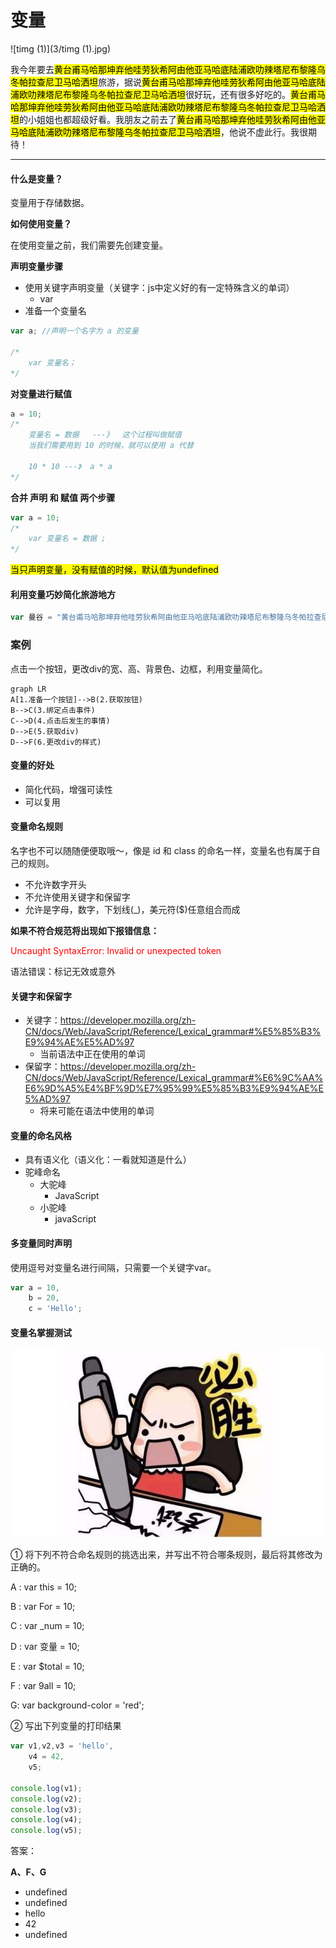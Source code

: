 # 变量

![timg (1)](3/timg (1).jpg)

我今年要去<mark>黄台甫马哈那坤弃他哇劳狄希阿由他亚马哈底陆浦欧叻辣塔尼布黎隆乌冬帕拉查尼卫马哈洒坦</mark>旅游，据说<mark>黄台甫马哈那坤弃他哇劳狄希阿由他亚马哈底陆浦欧叻辣塔尼布黎隆乌冬帕拉查尼卫马哈洒坦</mark>很好玩，还有很多好吃的。<mark>黄台甫马哈那坤弃他哇劳狄希阿由他亚马哈底陆浦欧叻辣塔尼布黎隆乌冬帕拉查尼卫马哈洒坦</mark>的小姐姐也都超级好看。我朋友之前去了<mark>黄台甫马哈那坤弃他哇劳狄希阿由他亚马哈底陆浦欧叻辣塔尼布黎隆乌冬帕拉查尼卫马哈洒坦</mark>，他说不虚此行。我很期待！

---



#### 什么是变量？

变量用于存储数据。

**如何使用变量？**

在使用变量之前，我们需要先创建变量。

**声明变量步骤**

- 使用关键字声明变量（关键字：js中定义好的有一定特殊含义的单词）
  - var
- 准备一个变量名

```javascript
var a; //声明一个名字为 a 的变量

/*
	var 变量名；
*/
```

**对变量进行赋值**

```javascript
a = 10;
/*
	变量名 = 数据   ---》  这个过程叫做赋值
	当我们需要用到 10 的时候，就可以使用 a 代替
	
	10 * 10 ---》  a * a
*/
```

**合并 声明 和 赋值 两个步骤**

```javascript
var a = 10; 
/*
	var 变量名 = 数据 ;
*/
```

<mark>当只声明变量，没有赋值的时候，默认值为undefined</mark>



#### 利用变量巧妙简化旅游地方

```javascript
var 曼谷 = "黄台甫马哈那坤弃他哇劳狄希阿由他亚马哈底陆浦欧叻辣塔尼布黎隆乌冬帕拉查尼卫马哈洒坦";
```



### 案例

点击一个按钮，更改div的宽、高、背景色、边框，利用变量简化。

```mermaid
graph LR
A[1.准备一个按钮]-->B(2.获取按钮)
B-->C(3.绑定点击事件)
C-->D(4.点击后发生的事情)
D-->E(5.获取div)
D-->F(6.更改div的样式)
```



#### 变量的好处

 - 简化代码，增强可读性
 - 可以复用



#### 变量命名规则

名字也不可以随随便便取哦～，像是 id 和 class 的命名一样，变量名也有属于自己的规则。

- 不允许数字开头
- 不允许使用关键字和保留字
- 允许是字母，数字，下划线(_)，美元符($)任意组合而成

**如果不符合规范将出现如下报错信息：**

<p style="color:red;">Uncaught SyntaxError: Invalid or unexpected token</p>

语法错误：标记无效或意外



#### 关键字和保留字

- 关键字：https://developer.mozilla.org/zh-CN/docs/Web/JavaScript/Reference/Lexical_grammar#%E5%85%B3%E9%94%AE%E5%AD%97
  - 当前语法中正在使用的单词	
- 保留字：https://developer.mozilla.org/zh-CN/docs/Web/JavaScript/Reference/Lexical_grammar#%E6%9C%AA%E6%9D%A5%E4%BF%9D%E7%95%99%E5%85%B3%E9%94%AE%E5%AD%97
  - 将来可能在语法中使用的单词

####  

#### 变量的命名风格

- 具有语义化（语义化：一看就知道是什么）
- 驼峰命名
  - 大驼峰
    - JavaScript
  - 小驼峰
    - javaScript



#### 多变量同时声明

使用逗号对变量名进行间隔，只需要一个关键字var。

```javascript
var a = 10,
    b = 20,
    c = 'Hello';
```



#### 变量名掌握测试

![u=236851746,2877161159&fm=27&gp=0](3/u=236851746,2877161159&fm=27&gp=0.jpg)

① 将下列不符合命名规则的挑选出来，并写出不符合哪条规则，最后将其修改为正确的。

A : var this = 10;

B : var For = 10;

C : var _num = 10;

D : var 变量  = 10;

E : var $total = 10;

F : var 9all = 10; 

G: var background-color = 'red';



② 写出下列变量的打印结果

```javascript
var v1,v2,v3 = 'hello',
    v4 = 42,
    v5;

console.log(v1);
console.log(v2);
console.log(v3);
console.log(v4);
console.log(v5);
```







答案：

**A、F、G**



- undefined
- undefined
- hello
- 42
- undefined

